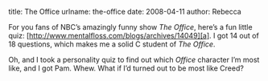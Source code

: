 title: The Office
urlname: the-office
date: 2008-04-11
author: Rebecca

For you fans of NBC&#x02bc;s amazingly funny show *The Office*, here&#x02bc;s a
fun little quiz: [http://www.mentalfloss.com/blogs/archives/14049][a]</a>. I got
14 out of 18 questions, which makes me a solid C student of *The Office*.

Oh, and I took a personality quiz to find out which *Office* character
I&#x02bc;m most like, and I got Pam. Whew. What if I&#x02bc;d turned out to be
most like Creed?

[a]: https://mentalfloss.com/article/19679/quiz-rerun-office-us-edition
